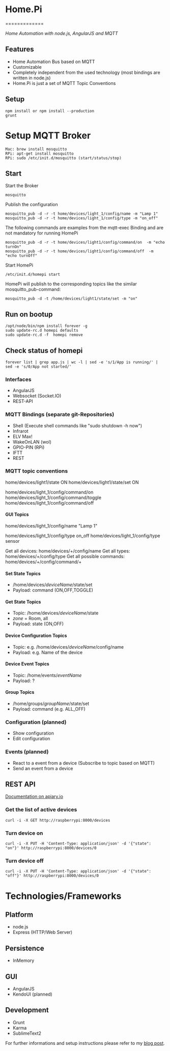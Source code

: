 # Home.Pi 
=============

*Home Automation with node.js, AngularJS and MQTT*

## Features

* Home Automation Bus based on MQTT
* Customizable
* Completely independent from the used technology (most bindings are written in node.js)
* Home.Pi is just a set of MQTT Topic Conventions 


## Setup 

	npm install or npm install --production
	grunt

# Setup MQTT Broker

	Mac: brew install mosquitto
	RPi: apt-get install mosquitto	
	RPi: sudo /etc/init.d/mosquitto (start/status/stop)

## Start 

Start the Broker

	mosquitto

Publish the configuration

	mosquitto_pub -d -r -t home/devices/light_1/config/name -m "Lamp 1"
	mosquitto_pub -d -r -t home/devices/light_1/config/type -m "on_off"

The following commands are examples from the mqtt-exec Binding and are not mandatory for running HomePi

	mosquitto_pub -d -r -t home/devices/light1/config/command/on  -m "echo turnOn"
	mosquitto_pub -d -r -t home/devices/light1/config/command/off  -m "echo turnOff"

Start HomePi

	/etc/init.d/homepi start 


HomePi will publish to the corresponding topics like the similar mosquitto_pub-command:

	mosquitto_pub -d -t /home/devices/light1/state/set -m "on"


## Run on bootup

	/opt/node/bin/npm install forever -g
	sudo update-rc.d homepi defaults
	sudo update-rc.d -f  homepi remove

## Check status of homepi

	forever list | grep app.js | wc -l | sed -e 's/1/App is running/' | sed -e 's/0/App not started/'


### Interfaces

* AngularJS
* Websocket (Socket.IO)
* REST-API

### MQTT Bindings (separate git-Repositories)

* Shell (Execute shell commands like "sudo shutdown -h now")
* Infrarot
* ELV Max! 
* WakeOnLAN (wol) 
* GPIO-PIN (RPi) 
* IFTT 
* REST

### MQTT topic conventions

home/devices/light1/state ON
home/devices/light1/state/set ON

home/devices/light_1/config/command/on
home/devices/light_1/config/command/toggle
home/devices/light_1/config/command/off

#### GUI Topics
home/devices/light_1/config/name "Lamp 1"

home/devices/light_1/config/type on_off
home/devices/light_1/config/type sensor

Get all devices: 			home/devices/+/config/name
Get all types:			 	home/devices/+/config/type
Get all possible commands: 	home/devices/+/config/command/+

#### Set State Topics

* /home/devices/*deviceName*/state/set
* Payload: command (ON,OFF,TOGGLE)

#### Get State Topics

* Topic: /home/devices/*deviceName*/state 
* *zone* = Room, all
* Payload: state (ON,OFF)

#### Device Configuration Topics

* Topic: e.g. /home/devices/*deviceName*/config/name 
* Payload: e.g. Name of the device

#### Device Event Topics

* Topic: /home/events/*eventName*
* Payload: ?


#### Group Topics

* /home/groups/*groupName*/state/set
* Payload: command (e.g. ALL_OFF)


### Configuration (planned)
* Show configuration
* Edit configuration

### Events (planned)
* React to a event from a device (Subscribe to topic based on MQTT)
* Send an event from a device


## REST API

[Documentation on apiary.io](http://apiary.io/home.pi)

### Get the list of active devices
	curl -i -X GET http://raspberrypi:8000/devices

### Turn device on
    curl -i -X PUT -H 'Content-Type: application/json' -d '{"state": "on"}' http://raspberrypi:8000/devices/0

### Turn device off
    curl -i -X PUT -H 'Content-Type: application/json' -d '{"state": "off"}' http://raspberrypi:8000/devices/0


# Technologies/Frameworks

## Platform
* node.js
* Express (HTTP/Web Server)

## Persistence
* InMemory

## GUI
* AngularJS
* KendoUI (planned)

## Development
* Grunt
* Karma
* SublimeText2

For further informations and setup instructions please refer to my [blog post](http://blog.codecentric.de/en/2013/03/home-automation-with-angularjs-and-node-js-on-a-raspberry-pi).